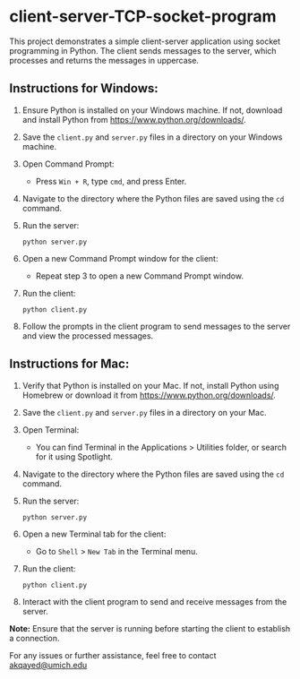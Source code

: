 # client-server-TCP-socket-program

This project demonstrates a simple client-server application using socket programming in Python. The client sends messages to the server, which processes and returns the messages in uppercase.

## Instructions for Windows:

1. Ensure Python is installed on your Windows machine. If not, download and install Python from https://www.python.org/downloads/.

2. Save the `client.py` and `server.py` files in a directory on your Windows machine.

3. Open Command Prompt:
    - Press `Win + R`, type `cmd`, and press Enter.

4. Navigate to the directory where the Python files are saved using the `cd` command.

5. Run the server:
    ```
    python server.py
    ```

6. Open a new Command Prompt window for the client:
    - Repeat step 3 to open a new Command Prompt window.

7. Run the client:
    ```
    python client.py
    ```

8. Follow the prompts in the client program to send messages to the server and view the processed messages.

## Instructions for Mac:

1. Verify that Python is installed on your Mac. If not, install Python using Homebrew or download it from https://www.python.org/downloads/.

2. Save the `client.py` and `server.py` files in a directory on your Mac.

3. Open Terminal:
    - You can find Terminal in the Applications > Utilities folder, or search for it using Spotlight.

4. Navigate to the directory where the Python files are saved using the `cd` command.

5. Run the server:
    ```
    python server.py
    ```

6. Open a new Terminal tab for the client:
    - Go to `Shell` > `New Tab` in the Terminal menu.

7. Run the client:
    ```
    python client.py
    ```

8. Interact with the client program to send and receive messages from the server.

**Note:** Ensure that the server is running before starting the client to establish a connection.

For any issues or further assistance, feel free to contact akqayed@umich.edu
